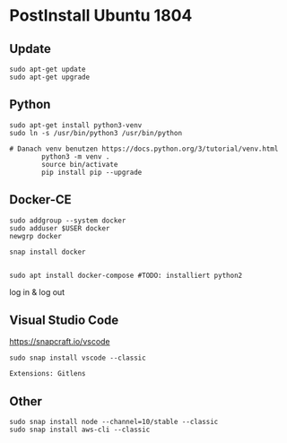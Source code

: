 # PostInstall Ubuntu 1804

## Update
    sudo apt-get update
    sudo apt-get upgrade

## Python

    sudo apt-get install python3-venv 
    sudo ln -s /usr/bin/python3 /usr/bin/python
 
    # Danach venv benutzen https://docs.python.org/3/tutorial/venv.html
            python3 -m venv .
            source bin/activate
            pip install pip --upgrade

## Docker-CE

    sudo addgroup --system docker
    sudo adduser $USER docker
    newgrp docker
    
    snap install docker
    

    sudo apt install docker-compose #TODO: installiert python2 


log in & log out

## Visual Studio Code

https://snapcraft.io/vscode
    
    sudo snap install vscode --classic
    
    Extensions: Gitlens 
## Other

    sudo snap install node --channel=10/stable --classic
    sudo snap install aws-cli --classic
